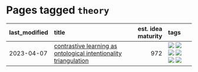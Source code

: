 # Pages tagged `theory`

|last_modified|title|est. idea maturity|tags
|:---|:---|---:|:---|
|2023-04-07|[contrastive learning as ontological intentionality triangulation](../contrastive_learning_as_ontological_intentionality_triangulation.md)|972|[![](https://img.shields.io/badge/tag-meta-c92725)](../tags/meta.md) [![](https://img.shields.io/badge/tag-philosophy-29349d)](../tags/philosophy.md) [![](https://img.shields.io/badge/tag-semiotics-a3de36)](../tags/semiotics.md) [![](https://img.shields.io/badge/tag-synesthesia-926797)](../tags/synesthesia.md) [![](https://img.shields.io/badge/tag-theory-e2ec85)](../tags/theory.md) [![](https://img.shields.io/badge/tag-wip-b7fb0)](../tags/wip.md)|